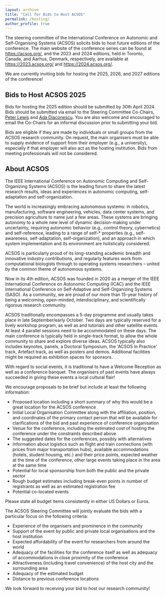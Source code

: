 ```yaml
---
layout: archive
title: "Call for Bids to Host ACSOS"
permalink: /hosting/
author_profile: true
---
```


The steering committee of the International Conference on Autonomic and Self-Organising Systems (ACSOS) solicits bids to host future editions of the conference. The main website of the conference series can be found at <https://acsos.org/>, and the 2023 and 2024 editions, held in Toronto, Canada, and Aarhus, Denmark, respectively, are available at https://2023.acsos.org/ and https://2024.acsos.org/.

We are currently inviting bids for hosting the 2025, 2026, and 2027 editions of the conference!

## Bids to Host ACSOS 2025

Bids for hosting the 2025 edition should be submitted by 30th April 2024. Bids should be submitted via email to the Steering Committee Co-Chairs, [Peter Lewis](mailto:peter.lewis@ontariotechu.ca) and [Ada Diaconescu](mailto:ada.diaconescu@telecom-paris.fr). You are also welcome and encouraged to email the Co-Chairs for an informal discussion prior to submitting your bid.

Bids are eligible if they are made by individuals or small groups from the ACSOS research community. On request, the main organisers must be able to supply evidence of support from their employer (e.g., a university), especially if that employer will also act as the hosting institution. Bids from meeting professionals will not be considered.


## About ACSOS

The IEEE International Conference on Autonomic Computing and Self-Organizing Systems (ACSOS) is the leading forum to share the latest research results, ideas and experiences in autonomic computing, self-adaptation and self-organization.

The world is increasingly embracing autonomous systems: in robotics, manufacturing, software engineering, vehicles, data center systems, and precision agriculture to name just a few areas. These systems are bringing autonomy to a whole new level of dynamic decision-making under uncertainty, requiring autonomic behavior (e.g., control theory, cybernetics) and self-reference, leading to a range of self-* properties (e.g., self-awareness, self-adaptation, self-organization), and an approach in which system implementation and its environment are holistically considered.

ACSOS is particularly proud of its long-standing academic breadth and innovative industry contributions, and regularly features work from computational biologists through to operating systems researchers – united by the common theme of autonomous systems.

Now in its 4th edition, ACSOS was founded in 2020 as a merger of the IEEE International Conference on Autonomic Computing (ICAC) and the IEEE International Conference on Self-Adaptive and Self-Organizing Systems (SASO). As a community, we are proud of our more than 15-year history of being a welcoming, open-minded, interdisciplinary, and scientifically rigorous research community.


ACSOS traditionally encompasses a 5-day programme and usually takes place in late September/early October. Two days are typically reserved for a lively workshop program, as well as and tutorials and other satellite events. At least 4 parallel sessions need to be accommodated on these days. The main conference is typically held in single-track format, to allow the whole community to share and explore diverse ideas. ACSOS typically also includes keynotes, panels, a Doctoral Symposium, the 'ACSOS In Practice' track, Artefact track, as well as posters and demos. Additional facilities might be required as exhibition spaces for sponsors.

With regard to social events, it is traditional to have a Welcome Reception as well as a conference banquet. The organisers of past events have always succeeded in giving these events a local cultural flair!

We encourage proposals to be brief but include at least the following information:
 * Proposed location including a short summary of why this would be a great location for the ACSOS conference
* Initial Local Organisation Committee along with the affiliation, position, and coordinates of the primary contact person that will be available for clarifications of the bid and past experience of conference organisation
 * Venue for the conference, including the estimated cost of hosting the conference under the constraints described above
 * The suggested dates for the conferences, possibly with alternatives
 * Information about logistics such as flight and train connections (with prices from major transportation hubs), available accommodations (hotels, student housing, etc.) and their price points, expected weather at the time of the conference, other large events taking place in the area at the same time
 * Potential for local sponsorship from both the public and the private sector
 * Rough budget estimates including break-even points in number of registrants as well as an estimated registration fee
 * Potential co-located events

Please state all budget items consistently in either US Dollars or Euros.

The ACSOS Steering Committee will jointly evaluate the bids with a particular focus on the following criteria:
 * Experience of the organisers and prominence in the community
 * Support of the event by public and private local organisations and the host institution
 * Expected affordability of the event for researchers from around the world
 *  Adequacy of the facilities for the conference itself as well as adequacy of accommodations in close proximity of the conference
 *  Attractiveness (including travel convenience) of the host city and the surrounding area
 *  Adequacy of the estimated budget
 *  Distance to previous conference locations

We look forward to receiving your bid to host our research community!

